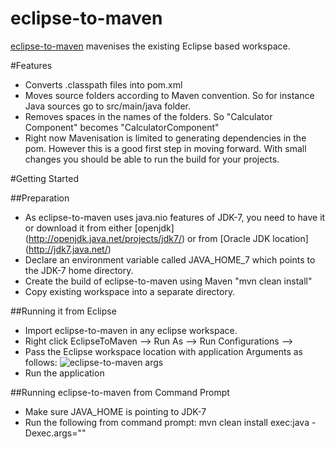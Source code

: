eclipse-to-maven
================
[eclipse-to-maven](https://github.com/vashishthask/eclipse-to-maven/) mavenises the existing Eclipse based workspace.

#Features

* Converts .classpath files into pom.xml
* Moves source folders according to Maven convention. So for instance Java sources go to src/main/java folder.
* Removes spaces in the names of the folders. So "Calculator Component" becomes "CalculatorComponent"
* Right now Mavenisation is limited to generating dependencies in the pom. However this is a good first step in moving forward. With small changes you should be able to run the build for your projects.

#Getting Started

##Preparation
* As eclipse-to-maven uses java.nio features of JDK-7, you need to have it or download it from either [openjdk] (http://openjdk.java.net/projects/jdk7/) or from [Oracle JDK location] (http://jdk7.java.net/)
* Declare an environment variable called JAVA_HOME_7 which points to the JDK-7 home directory.
* Create the build of eclipse-to-maven using Maven "mvn clean install"
* Copy existing workspace into a separate directory.

##Running it from Eclipse

* Import eclipse-to-maven in any eclipse workspace.
* Right click EclipseToMaven --> Run As --> Run Configurations --> 
* Pass the Eclipse workspace location with application Arguments as follows:
![eclipse-to-maven args](http://sampreshan.svashishtha.com/wp-content/uploads/2012/04/eclipse-to-maven-2.png)
* Run the application



##Running eclipse-to-maven from Command Prompt
* Make sure JAVA_HOME is pointing to JDK-7
* Run the following from command prompt:
	mvn clean install exec:java -Dexec.args="<eclipse workspace path>"